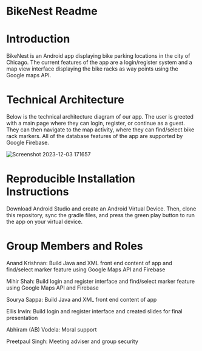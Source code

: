 # BikeNest Readme

# Introduction
BikeNest is an Android app displaying bike parking locations in the city of Chicago. The current features of the app are a login/register system and a map view interface displaying the bike racks as way points using the Google maps API.

# Technical Architecture
Below is the technical architecture diagram of our app. The user is greeted with a main page where they can login, register, or continue as a guest. They can then navigate to the map activity, where they can find/select bike rack markers. All of the database features of the app are supported by Google Firebase.

![Screenshot 2023-12-03 171657](https://github.com/CS222-UIUC-FA23/group-project-team27/assets/93841468/c6842cb8-7fd4-4e49-8904-d19daa3699af)

# Reproducible Installation Instructions
Download Android Studio and create an Android Virtual Device. Then, clone this repository, sync the gradle files, and press the green play button to run the app on your virtual device.

# Group Members and Roles
Anand Krishnan: Build Java and XML front end content of app and find/select marker feature using Google Maps API and Firebase

Mihir Shah: Build login and register interface and find/select marker feature using Google Maps API and Firebase

Sourya Sappa: Build Java and XML front end content of app

Ellis Irwin: Build login and register interface and created slides for final presentation

Abhiram (AB) Vodela: Moral support

Preetpaul Singh: Meeting adviser and group security
